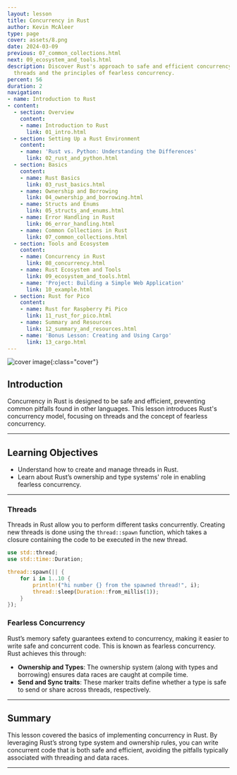 ```yaml
---
layout: lesson
title: Concurrency in Rust
author: Kevin McAleer
type: page
cover: assets/8.png
date: 2024-03-09
previous: 07_common_collections.html
next: 09_ecosystem_and_tools.html
description: Discover Rust's approach to safe and efficient concurrency, including
  threads and the principles of fearless concurrency.
percent: 56
duration: 2
navigation:
- name: Introduction to Rust
- content:
  - section: Overview
    content:
    - name: Introduction to Rust
      link: 01_intro.html
  - section: Setting Up a Rust Environment
    content:
    - name: 'Rust vs. Python: Understanding the Differences'
      link: 02_rust_and_python.html
  - section: Basics
    content:
    - name: Rust Basics
      link: 03_rust_basics.html
    - name: Ownership and Borrowing
      link: 04_ownership_and_borrowing.html
    - name: Structs and Enums
      link: 05_structs_and_enums.html
    - name: Error Handling in Rust
      link: 06_error_handling.html
    - name: Common Collections in Rust
      link: 07_common_collections.html
  - section: Tools and Ecosystem
    content:
    - name: Concurrency in Rust
      link: 08_concurrency.html
    - name: Rust Ecosystem and Tools
      link: 09_ecosystem_and_tools.html
    - name: 'Project: Building a Simple Web Application'
      link: 10_example.html
  - section: Rust for Pico
    content:
    - name: Rust for Raspberry Pi Pico
      link: 11_rust_for_pico.html
    - name: Summary and Resources
      link: 12_summary_and_resources.html
    - name: 'Bonus Lesson: Creating and Using Cargo'
      link: 13_cargo.html
---
```



![cover image]({{page.cover}}){:class="cover"}

## Introduction

Concurrency in Rust is designed to be safe and efficient, preventing common pitfalls found in other languages. This lesson introduces Rust's concurrency model, focusing on threads and the concept of fearless concurrency.

---

## Learning Objectives

- Understand how to create and manage threads in Rust.
- Learn about Rust’s ownership and type systems' role in enabling fearless concurrency.

---

### Threads

Threads in Rust allow you to perform different tasks concurrently. Creating new threads is done using the `thread::spawn` function, which takes a closure containing the code to be executed in the new thread.

```rust
use std::thread;
use std::time::Duration;

thread::spawn(|| {
    for i in 1..10 {
        println!("hi number {} from the spawned thread!", i);
        thread::sleep(Duration::from_millis(1));
    }
});
```

### Fearless Concurrency

Rust’s memory safety guarantees extend to concurrency, making it easier to write safe and concurrent code. This is known as fearless concurrency. Rust achieves this through:

- **Ownership and Types**: The ownership system (along with types and borrowing) ensures data races are caught at compile time.
- **Send and Sync traits**: These marker traits define whether a type is safe to send or share across threads, respectively.

---

## Summary

This lesson covered the basics of implementing concurrency in Rust. By leveraging Rust’s strong type system and ownership rules, you can write concurrent code that is both safe and efficient, avoiding the pitfalls typically associated with threading and data races.

---

